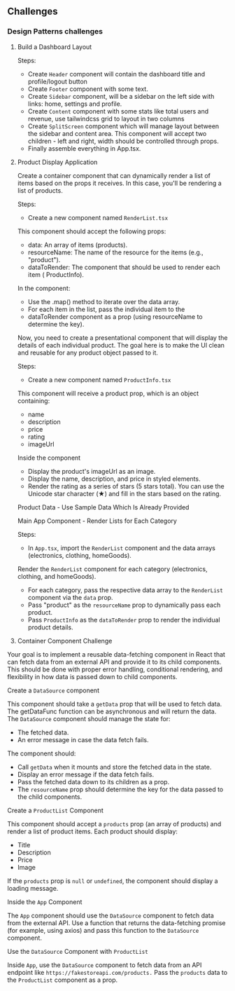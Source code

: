 ## Challenges

### Design Patterns challenges

1.  Build a Dashboard Layout

    Steps:

    - Create `Header` component will contain the dashboard title and profile/logout button
    - Create `Footer` component with some text.
    - Create `Sidebar` component, will be a sidebar on the left side with links: home, settings and profile.
    - Create `Content` component with some stats like total users and revenue, use tailwindcss grid to layout in two columns
    - Create `SplitScreen` component which will manage layout between the sidebar and content area. This component will accept two children - left and right, width should be controlled through props.
    - Finally assemble everything in App.tsx.

2.  Product Display Application

    Create a container component that can dynamically render a list of items based on the props it receives. In this case, you'll be rendering a list of products.

    Steps:

    - Create a new component named `RenderList.tsx`

    This component should accept the following props:

    - data: An array of items (products).
    - resourceName: The name of the resource for the items (e.g., "product").
    - dataToRender: The component that should be used to render each item ( ProductInfo).

    In the component:

    - Use the .map() method to iterate over the data array.
    - For each item in the list, pass the individual item to the
    - dataToRender component as a prop (using resourceName to determine the key).

    Now, you need to create a presentational component that will display the details of each individual product. The goal here is to make the UI clean and reusable for any product object passed to it.

    Steps:

    - Create a new component named `ProductInfo.tsx`

    This component will receive a product prop, which is an object containing:

    - name
    - description
    - price
    - rating
    - imageUrl

    Inside the component

    - Display the product's imageUrl as an image.
    - Display the name, description, and price in styled elements.
    - Render the rating as a series of stars (5 stars total). You can use the Unicode star character (&#9733;) and fill in the stars based on the rating.

    Product Data - Use Sample Data Which Is Already Provided

    Main App Component - Render Lists for Each Category

    Steps:

    - In `App.tsx`, import the `RenderList` component and the data arrays (electronics, clothing, homeGoods).

    Render the `RenderList` component for each category (electronics, clothing, and homeGoods).

    - For each category, pass the respective data array to the `RenderList` component via the `data` prop.
    - Pass "product" as the `resourceName` prop to dynamically pass each product.
    - Pass `ProductInfo` as the `dataToRender` prop to render the individual product details.

3.  Container Component Challenge

Your goal is to implement a reusable data-fetching component in React that can fetch data from an external API and provide it to its child components. This should be done with proper error handling, conditional rendering, and flexibility in how data is passed down to child components.

Create a `DataSource` component

This component should take a `getData` prop that will be used to fetch data. The getDataFunc function can be asynchronous and will return the data. The `DataSource` component should manage the state for:

- The fetched data.
- An error message in case the data fetch fails.

The component should:

- Call `getData` when it mounts and store the fetched data in the state.
- Display an error message if the data fetch fails.
- Pass the fetched data down to its children as a prop.
- The `resourceName` prop should determine the key for the data passed to the child components.

Create a `ProductList` Component

This component should accept a `products` prop (an array of products) and render a list of product items. Each product should display:

- Title
- Description
- Price
- Image

If the `products` prop is `null` or `undefined`, the component should display a loading message.

Inside the `App` Component

The `App` component should use the `DataSource` component to fetch data from the external API. Use a function that returns the data-fetching promise (for example, using axios) and pass this function to the `DataSource` component.

Use the `DataSource` Component with `ProductList`

Inside `App`, use the `DataSource` component to fetch data from an API endpoint like `https://fakestoreapi.com/products.` Pass the `products` data to the `ProductList` component as a prop.
